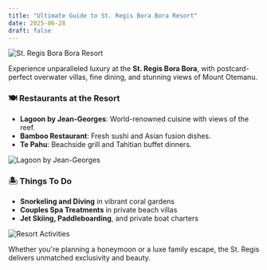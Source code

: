 ```yaml
---
title: "Ultimate Guide to St. Regis Bora Bora Resort"
date: 2025-06-28
draft: false
---
```


![St. Regis Bora Bora Resort](/images/st-regis-bora-bora-resort.jpg)

Experience unparalleled luxury at the **St. Regis Bora Bora**, with postcard-perfect overwater villas, fine dining, and stunning views of Mount Otemanu.

### 🍽️ Restaurants at the Resort
- **Lagoon by Jean-Georges**: World-renowned cuisine with views of the reef.
- **Bamboo Restaurant**: Fresh sushi and Asian fusion dishes.
- **Te Pahu**: Beachside grill and Tahitian buffet dinners.

![Lagoon by Jean-Georges](/images/st-regis-bora-bora-resort-restaurant.jpg)

### 🏝️ Things To Do
- **Snorkeling and Diving** in vibrant coral gardens
- **Couples Spa Treatments** in private beach villas
- **Jet Skiing, Paddleboarding**, and private boat charters

![Resort Activities](/images/st-regis-bora-bora-resort-activities.jpg)

Whether you're planning a honeymoon or a luxe family escape, the St. Regis delivers unmatched exclusivity and beauty.
